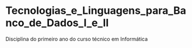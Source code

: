 # Tecnologias_e_Linguagens_para_Banco_de_Dados_I_e_II
Disciplina do primeiro ano do curso técnico em Informática
